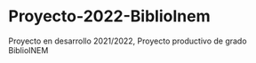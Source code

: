 # Proyecto-2022-BiblioInem
Proyecto en desarrollo 2021/2022, Proyecto productivo de grado BiblioINEM
